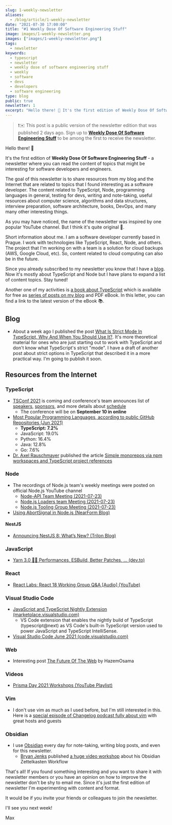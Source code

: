 ```yaml
---
slug: 1-weekly-newsletter
aliases:
  - /blog/article/1-weekly-newsletter
date: "2021-07-30 17:00:00"
title: "#1 Weekly Dose Of Software Engineering Stuff"
image: images/1-weekly-newsletter.png
images: ["images/1-weekly-newsletter.png"]
tags:
  - newsletter
keywords:
  - typescript
  - newsletter
  - weekly dose of software engineering stuff
  - weekly
  - software
  - devs
  - developers
  - software engineering
type: blog
public: true
newsletter: 1
excerpt: "Hello there! 👋 It's the first edition of Weekly Dose Of Software Engineering Stuff - a newsletter where you can read the content of topics that might be interesting for software developers and engineers."
---
```


> ❗️✉️ This post is a public version of the newsletter edition that was published 2 days ago. Sign up to [**Weekly Dose Of Software Engineering Stuff**](https://mkvl.me/newsletter) to be among the first to receive the newsletter.

Hello there! 👋

It's the first edition of **Weekly Dose Of Software Engineering Stuff** - a newsletter where you can read the content of topics that might be interesting for software developers and engineers.

The goal of this newsletter is to share resources from my blog and the Internet that are related to topics that I found interesting as a software developer. The content related to TypeScript, Node, programming languages in general, testing for devs, writing and note-taking, useful resources about computer science, algorithms and data structures, interview preparation, software architecture, books, DevOps, and many many other interesting things.

As you may have noticed, the name of the newsletter was inspired by one popular YouTube channel. But I think it's quite original 🙂.

Short information about me. I am a software developer currently based in Prague. I work with technologies like TypeScript, React, Node, and others. The project that I'm working on with a team is a solution for cloud backups (AWS, Google Cloud, etc). So, content related to cloud computing can also be in the future.

Since you already subscribed to my newsletter you know that I have a [blog](https://mkvl.me). Now it's mostly about TypeScript and Node but I have plans to expand a list of content topics. Stay tuned!

Another one of my activities is [a book about TypeScript](https://mkvl.me/typescript-book) which is available for free as [series of posts on my blog](https://mkvl.me/tags/typescriptbook) and PDF eBook. In this letter, you can find a link to the latest version of the eBook 📚.

## Blog

- About a week ago I published the post [What Is Strict Mode In TypeScript, Why And When You Should Use It?](https://mkvl.me/blog/article/what-is-strict-mode-in-typescript-and-why-and-when-you-should-use-it). It's more theoretical material for ones who are just starting out to work with TypeScript and don't know what TypeScript's strict "mode". I have a draft of another post about strict options in TypeScript that described it in a more practical way. I'm going to publish it soon.

## Resources from the Internet

### TypeScript

- [TSConf 2021](https://tsconf.io) is coming and conference's team announces list of [speakers](https://tsconf.io/speakers), [sponsors](https://tsconf.io/sponsors), and more details about [schedule](https://tsconf.io/schedule)
  - The conference will be on **September 10 in online**
- [Most Popular Programming Languages, according to public GitHub Repositories (Jun 2021)](https://www.reddit.com/r/dataisbeautiful/comments/om66b5/oc_most_popular_programming_languages_according/)
  - **TypeScript: 7.2%**
  - JavaScript: 19.0%
  - Python: 16.4%
  - Java: 12.8%
  - Go: 7.6%
- [Dr. Axel Rauschmayer](https://twitter.com/rauschma) published the article [Simple monorepos via npm workspaces and TypeScript project references](https://2ality.com/2021/07/simple-monorepos.html)

### Node

- The recordings of Node.js team's weekly meetings were posted on official Node.js YouTube channel
  - [Node-API Team Meeting (2021-07-23)](https://www.youtube.com/watch?v=4ngcDx346II)
  - [Node.js Loaders team Meeting (2021-07-23)](https://www.youtube.com/watch?v=YOTlQHjtff0)
  - [Node.js Tooling Group Meeting (2021-07-23)](https://www.youtube.com/watch?v=jhi79fPZINY)
- [Using AbortSignal in Node.js (NearForm Blog)](https://www.nearform.com/blog/using-abortsignal-in-node-js/?utm_source=ESnextNews.com&utm_medium=Weekly+Newsletter&utm_campaign=2021-07-27)

#### NestJS

- [Announcing NestJS 8: What’s New? (Trilon Blog)](https://trilon.io/blog/announcing-nestjs-8-whats-new)

### JavaScript

- [Yarn 3.0 🚀🤖 Performances, ESBuild, Better Patches, ... (dev.to)](https://dev.to/arcanis/yarn-3-0-performances-esbuild-better-patches-e07)

### React

- [React Labs: React 18 Working Group Q&A \[Audio\] (YouTube)](https://www.youtube.com/watch?v=F4YjkMqTgao)

### Visual Studio Code

- [JavaScript and TypeScript Nightly Extension (marketplace.visualstudio.com)](https://marketplace.visualstudio.com/items?itemName=ms-vscode.vscode-typescript-next)
  - VS Code extension that enables the nightly build of TypeScript (typescript@next) as VS Code's built-in TypeScript version used to power JavaScript and TypeScript IntelliSense.
- [Visual Studio Code June 2021 (code.visualstudio.com)](https://code.visualstudio.com/updates/v1_58)

### Web

- Interesting post [The Future Of The Web](https://www.hazem.cool/blog/the-future-of-the-web) by HazemOsama

### Videos

- [Prisma Day 2021 Workshops (YouTube Playlist)](https://www.youtube.com/playlist?list=PLn2e1F9Rfr6kDUi_QRRUBurbPKU0Qr_to)

### Vim

- I don't use vim as much as I used before, but I'm still interested in this. Here is a [special episode of Changelog podcast fully about vim](https://changelog.com/podcast/450) with great hosts and guests

### Obsidian

- I use [Obsidian](https://mkvl.me/notes/Obsidian) every day for note-taking, writing blog posts, and even for this newsletter.
  - [Bryan Jenks](https://twitter.com/tallguyjenks) published [a huge video workshop](https://www.youtube.com/watch?app=desktop&v=wB89lJs5A3s&t=4612s) about his Obsidian Zettelkasten Workflow

That's all! If you found something interesting and you want to share it with newsletter members or you have an opinion on how to improve the newsletter don't be shy to email me. Since it's just the first edition of newsletter I'm experimenting with content and format.

It would be if you invite your friends or colleagues to join the newsletter.

I'll see you next week!

Max
